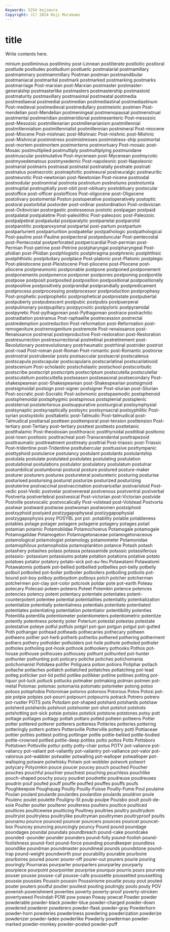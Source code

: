 ```yaml
---
Keywords: 5254 kojimura
Copyright: (C) 2024 Koji Murakami
---
```


# title

Write contents here.



minium postliminous postliminy post-Linnean postliterate postloitic
postloral postlude postludes postludium postluetic postmalarial postmamillary postmammary postmammillary Postman
postman postmandibular postmaniacal postmarital postmark postmarked postmarking postmarks postmarriage Post-marxian
post-Marxian postmaster postmaster-generalship postmasterlike postmasters postmastership postmastoid postmaturity postmaxillary postmaximal
postmeatal postmedia postmediaeval postmedial postmedian postmediastinal postmediastinum Post-medieval postmedieval postmedullary
postmeiotic postmen Post-mendelian post-Mendelian postmeningeal postmenopausal postmenstrual postmental postmeridian postmeridional
postmesenteric Post-mesozoic post-Mesozoic postmillenarian postmillenarianism postmillennial postmillennialism postmillennialist postmillennian postmineral
Post-miocene post-Miocene Post-mishnaic post-Mishnaic Post-mishnic post-Mishnic post-Mishnical postmistress postmistresses postmistress-ship
postmortal post-mortem postmortem postmortems postmortuary Post-mosaic post-Mosaic postmultiplied postmultiply postmultiplying
postmundane postmuscular postmutative Post-mycenean post-Mycenean postmycotic postmyxedematous postmyxedemic Post-napoleonic post-Napoleonic
postnarial postnaris postnasal postnatal postnatally postnate postnati postnatus postnecrotic postnephritic
postneural postneuralgic postneuritic postneurotic Post-newtonian post-Newtonian Post-nicene postnodal postnodular postnominal
postnota postnotum postnotums postnotumta postnuptial postnuptially post-obit post-obituary postobituary postocular
postoffice post-officer postoffices Post-oligocene post-Oligocene postolivary postomental Poston postoperative postoperatively
postoptic postoral postorbital postorder post-ordinar postordination Post-ordovician post-Ordovician postorgastic postosseous
postotic postpagan postpaid postpalatal postpalatine Post-paleolithic Post-paleozoic post-Paleozoic postpalpebral postpaludal
postparalytic postparietal postparotid postparotitic postparoxysmal postpartal post-partum postpartum postparturient postparturition
postpatellar postpathologic postpathological Post-pauline post-Pauline postpectoral postpeduncular Post-pentecostal post-Pentecostal postperforated
postpericardial Post-permian post-Permian Post-petrine post-Petrine postpharyngal postpharyngeal Post-phidian post-Phidian postphlogistic
postphragma postphrenic postphthisic postphthistic postpituitary postplace Post-platonic post-Platonic postplegic Post-pleistocene
post-Pleistocene Post-pliocene post-Pliocene post-pliocene postpneumonic postponable postpone postponed postponement postponements
postponence postponer postpones postponing postpontile postpose postposit postposited postposition postpositional
postpositionally postpositive postpositively postprandial postprandially postpredicament postprocess postprocessing postprocessor postproduction
postprophesy Post-prophetic postprophetic postprophetical postprostate postpubertal postpuberty postpubescent postpubic postpubis
postpuerperal postpulmonary postpupillary postpycnotic postpyloric postpyramidal postpyretic Post-pythagorean post-Pythagorean postrace
postrachitic postradiation postramus Post-raphaelite postrecession postrectal postredemption postreduction Post-reformation post-Reformation
post-remogeniture postremogeniture postremote Post-renaissance post-Renaissance postrenal postreproductive Post-restoration post-Restoration postresurrection
postresurrectional postretinal postretirement post-Revolutionary postrevolutionary postrheumatic postrhinal postrider postriot post-road
Post-roman post-Roman Post-romantic post-Romantic postrorse postrostral postrubeolar posts postsaccular postsacral
postscalenus postscapula postscapular postscapularis postscarlatinal postscarlatinoid postscenium Post-scholastic postscholastic postschool
postscorbutic postscribe postscript postscripts postscriptum postscutella postscutellar postscutellum postscuttella postseason
postseasonal postsecondary Post-shakespearean post-Shakespearean post-Shakespearian postsigmoid postsigmoidal postsign post-signer postsigner
Post-silurian post-Silurian Post-socratic post-Socratic Post-solomonic postspasmodic postsphenoid postsphenoidal postsphygmic postspinous
postsplenial postsplenic poststernal poststertorous postsuppurative postsurgical postsymphysial postsynaptic postsynaptically postsync
postsynsacral postsyphilitic Post-syrian postsystolic posttabetic post-Talmudic Post-talmudical post-Talmudical posttarsal postteen
posttemporal post-tension posttension Post-tertiary post-Tertiary post-tertiary posttest posttests posttetanic postthalamic
Post-theodosian postthoracic postthyroidal posttibial posttonic post-town posttoxic posttracheal post-Transcendental posttrapezoid
posttraumatic posttreatment posttreaty posttrial Post-triassic post-Triassic Post-tridentine post-Tridentine posttubercular posttussive
posttympanic posttyphoid postulance postulancy postulant postulants postulantship postulata postulate postulated
postulates postulating postulation postulational postulations postulator postulatory postulatum postulnar postumbilical
postumbonal postural posture postured posture-maker posturer posturers postures postureteral postureteric
posturing posturise posturised posturising posturist posturize posturized posturizing postuterine postvaccinal
postvaccination postvaricellar postvarioloid Post-vedic post-Vedic postvelar postvenereal postvenous postventral postverbal
Postverta postvertebral postvesical Post-victorian post-Victorian postvide Postville postvocalic postvocalically Post-volstead
post-Volstead Postvorta postwar postward postwise postwoman postwomen postxiphoid postxyphoid postyard
postzygapophyseal postzygapophysial postzygapophysis posy POSYBL pot pot. potability potable potableness
potables potage potager potagere potagerie potagery potages potail potamian potamic
Potamobiidae Potamochoerus Potamogale potamogale Potamogalidae Potamogeton Potamogetonaceae potamogetonaceous potamological potamologist
potamology potamometer Potamonidae potamophilous potamophobia potamoplankton potance Potash potash potashery
potashes potass potassa potassamide potassic potassiferous potassio- potassium potassiums potate
potation potations potative potato potatoes potator potatory potato-sick pot-au-feu Potawatami
Potawatomi Potawatomis potbank pot-bellied potbellied potbellies pot-belly potbelly potboil potboiled
pot-boiler potboiler potboilers potboiling potboils pot-bound pot-boy potboy potboydom potboys
potch potcher potcherman potchermen pot-clay pot-color potcrook potdar pote pot-earth
Poteau potecary Potecasi poteen poteens Poteet Potemkin potence potences potencies
potency potent potentacy potentate potentates potent-counterpotent potentee potential potentialities potentiality
potentialization potentialize potentially potentialness potentials potentiate potentiated potentiates potentiating potentiation
potentiator potentibility potenties Potentilla potentilla potentiometer potentiometers potentiometric potentize potently
potentness potenty poter Poterium potestal potestas potestate potestative poteye potful
potfuls potgirl pot-gun potgun potgut pot-gutted Poth pothanger pothead potheads
pothecaries pothecary potheen potheens pother pot-herb potherb potherbs pothered pothering
potherment pothers pothery potholder potholders pot-hole pothole potholed potholer potholes
potholing pot-hook pothook pothookery pothooks Pothos pot-house pothouse pothouses pothousey
pothunt pothunted pot-hunter pothunter pothunting poti poticary potiche potiches potichomania
potichomanist Potidaea potifer Potiguara potion potions Potiphar potlach potlache potlaches
potlatch potlatched potlatches potlatching pot-lead potleg potlicker pot-lid potlid potlike
potlikker potline potlines potling pot-liquor pot-luck potluck potlucks potmaker potmaking
potman potmen pot-metal Potomac potomac potomania potomato potometer potong potoo
potoos potophobia Potoroinae potoroo potoroos Potorous Potos Potosi pot-pie potpie
potpies pot-pourri potpourri potpourris potrack Potrero potrero pot-rustler POTS pots
Potsdam pot-shaped potshard potshards potshaw potsherd potsherds potshoot potshooter pot-shot
potshot potshots potshotting pot-sick potsie potsies potstick potstone potstones potsy
pott pottage pottages pottagy pottah pottaro potted potteen potteens Potter
potter pottered potterer potterers potteress Potteries potteries pottering potteringly pottern
potters Pottersville Potterville pottery potti Pottiaceae pottier potties pottiest potting
pottinger pottle pottle-bellied pottle-bodied pottle-crowned pottled pottle-deep pottles potto pottos
Potts Pottsboro Pottstown Pottsville pottur potty potty-chair potus POTV pot-valiance
pot-valiancy pot-valiant pot-valiantly pot-valiantry pot-valliance pot-valor pot-valorous pot-wabbler potwaller potwalling
pot-walloper potwalloper pot-walloping potware potwhisky Potwin pot-wobbler potwork potwort potycary
Potyomkin pouce poucer poucey pouch pouched Poucher pouches pouchful pouchier
pouchiest pouching pouchless pouchlike pouch-shaped pouchy poucy poudret poudrette poudreuse
poudreuses poudrin pouf poufed pouff pouffe pouffed pouffes pouffs poufs
Poughkeepsie Poughquag Pouilly Pouilly-Fuisse Pouilly-Fume Poul poulaine Poulan poulard poularde
poulardes poulardize poulards pouldron poule Poulenc poulet poulette Pouligny-St poulp
poulpe Poulsbo poult poult-de-soie Poulter poulter poulterer poulteress poulters poultice
poulticed poultices poulticewise poulticing Poultney poultries poultry poultrydom poultryist poultryless
poultrylike poultryman poultrymen poultryproof poults pounamu pounce pounced pouncer pouncers
pounces pouncet pouncet-box Pouncey pouncing pouncingly pouncy Pound pound poundage
poundages poundal poundals poundbreach pound-cake poundcake pounded -pounder pounder pounders
pound-folly pound-foolish pound-foolishness pound-foot pound-force pounding poundkeeper poundless poundlike poundman
poundmaster poundmeal pounds poundstone pound-trap pound-weight poundworth pour pourability pourable
pourboire pourboires poured pourer pourer-off pourer-out pourers pourie pouring pouringly
Pournaras pourparler pourparlers pourparley pourparty pourpiece pourpoint pourpointer pourprise pourquoi
pourris pours pourvete pouser pousse pousse-caf pousse-cafe poussette poussetted poussetting
poussie poussies Poussin poussin Poussinisme poustie pousy pout pouted pouter
pouters poutful poutier poutiest pouting poutingly pouts pouty POV poverish
poverishment poverties poverty poverty-proof poverty-stricken povertyweed Povindah POW pow powan
Poway powcat Powder powder powderable powder-black powder-blue powder-charged powder-down powdered
powderer powderers powder-flask powder-gray Powderhorn powder-horn powderies powderiness powdering powderization
powderize powderizer powder-laden powderlike Powderly powderman powder-marked powder-monkey powder-posted powder-puff
